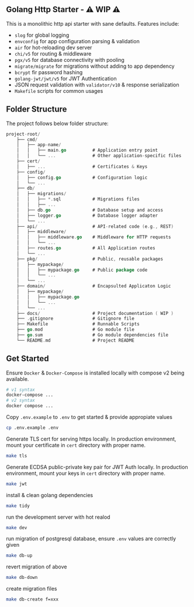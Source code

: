 ## Golang Http Starter - ⚠️ WIP ⚠️

This is a monolithic http api starter with sane defaults. Features include:

-   `slog` for global logging
-   `envconfig` for app configuration parsing & validation
-   `air` for hot-reloading dev server
-   `chi/v5` for routing & middleware
-   `pgx/v5` for database connectivity with pooling
-   `migrate/migrate` for migrations without adding to app dependency
-   `bcrypt` fir password hashing
-   `golang-jwt/jwt/v5` for JWT Authentication
-   JSON request validation with `validator/v10` & response serialization
-   `Makefile` scripts for common usages

## Folder Structure

The project follows below folder structure:

```go
project-root/
    ├── cmd/
    │   ├── app-name/
    │   │   ├── main.go          # Application entry point
    │   │   └── ...              # Other application-specific files
    ├── cert/
    │   ├── ...                  # Certificates & Keys
    ├── config/
    │   ├── config.go            # Configuration logic
    │   └── ...
    ├── db/
    │   ├── migrations/
    │   │   ├── *.sql            # Migrations files
    │   │   ├── ...
    │   ├── db.go                # Database setup and access
    │   ├── logger.go            # Database logger adapter
    │   └── ...
    ├── api/                     # API-related code (e.g., REST)
    │   ├── middleware/
    │   │   ├── middleware.go    # Middleware for HTTP requests
    │   │   └── ...
    │   ├── routes.go            # All Application routes
    │   └── ...
    ├── pkg/                     # Public, reusable packages
    │   ├── mypackage/
    │   │   ├── mypackage.go     # Public package code
    │   │   └── ...
    │   └── ...
    ├── domain/                  # Encapsulted Applicaton Logic
    │   ├── mypackage/
    │   │   ├── mypackage.go
    │   │   └── ...
    │   └── ...
    ├── docs/                    # Project documentation ( WIP )
    ├── .gitignore               # Gitignore file
    ├── Makefile                 # Runnable Scripts
    ├── go.mod                   # Go module file
    ├── go.sum                   # Go module dependencies file
    └── README.md                # Project README
```

## Get Started

Ensure `Docker` & `Docker-Compose` is installed locally with compose v2 being available.

```sh
# v1 syntax
docker-compose ...
# v2 syntax
docker compose ...
```

Copy `.env.example` to `.env` to get started & provide appropiate values

```sh
cp .env.example .env
```

Generate TLS cert for serving https locally. In production environment, mount your certificate in `cert` directory with proper name.

```sh
make tls
```

Generate ECDSA public-private key pair for JWT Auth locally. In production environment, mount your keys in `cert` directory with proper name.

```sh
make jwt
```

install & clean golang dependencies

```sh
make tidy
```

run the development server with hot realod

```sh
make dev
```

run migration of postgresql database, ensure `.env` values are correctly given

```sh
make db-up
```

revert migration of above

```sh
make db-down
```

create migration files

```sh
make db-create f=xxx
```
